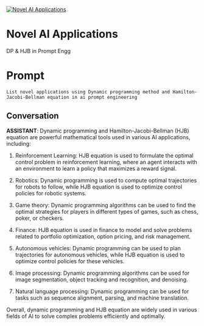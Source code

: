 
[![Novel AI Applications](https://flow-prompt-covers.s3.us-west-1.amazonaws.com/icon/illustrative/illus_7.png)]()
# Novel AI Applications 
DP & HJB in Prompt Engg

# Prompt

```
List novel applications using Dynamic programming method and Hamilton-Jacobi-Bellman equation in ai prompt engineering
```

## Conversation

**ASSISTANT**: Dynamic programming and Hamilton-Jacobi-Bellman (HJB) equation are powerful mathematical tools used in various AI applications, including:



1. Reinforcement Learning: HJB equation is used to formulate the optimal control problem in reinforcement learning, where an agent interacts with an environment to learn a policy that maximizes a reward signal.



2. Robotics: Dynamic programming is used to compute optimal trajectories for robots to follow, while HJB equation is used to optimize control policies for robotic systems.



3. Game theory: Dynamic programming algorithms can be used to find the optimal strategies for players in different types of games, such as chess, poker, or checkers.



4. Finance: HJB equation is used in finance to model and solve problems related to portfolio optimization, option pricing, and risk management.



5. Autonomous vehicles: Dynamic programming can be used to plan trajectories for autonomous vehicles, while HJB equation is used to optimize control policies for these vehicles.



6. Image processing: Dynamic programming algorithms can be used for image segmentation, object tracking and recognition, and denoising.



7. Natural language processing: Dynamic programming can be used for tasks such as sequence alignment, parsing, and machine translation.



Overall, dynamic programming and HJB equation are widely used in various fields of AI to solve complex problems efficiently and optimally.


